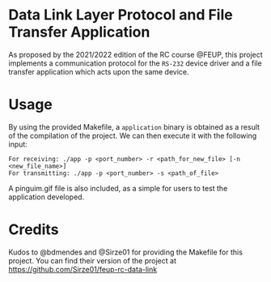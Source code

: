 # Data Link Layer Protocol and File Transfer Application
As proposed by the 2021/2022 edition of the RC course @FEUP, this project implements a communication protocol for the `RS-232` device driver and a file transfer application which acts upon the same device.

# Usage

By using the provided Makefile, a `application` binary is obtained as a result of the compilation of the project. We can then execute it with the following input:

    For receiving: ./app -p <port_number> -r <path_for_new_file> [-n <new_file_name>]
    For transmitting: ./app -p <port_number> -s <path_of_file>

A pinguim.gif file is also included, as a simple for users to test the application developed.

# Credits

Kudos to @bdmendes and @Sirze01 for providing the Makefile for this project. You can find their version of the project at https://github.com/Sirze01/feup-rc-data-link
